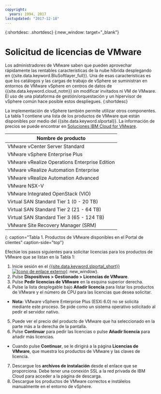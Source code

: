 ```yaml
---
copyright:
  years: 1994, 2017
lastupdated: "2017-12-18"
---
```


{:shortdesc: .shortdesc}
{:new_window: target="_blank"}

# Solicitud de licencias de VMware

Los administradores de VMware saben que pueden aprovechar rápidamente las rentables características de la nube híbrida desplegando en {{site.data.keyword.BluSoftlayer_full}}. Una de esas características es que los catálogos y las cargas de trabajo de vSphere se suministran en entornos de VMware vSphere en centros de datos de {{site.data.keyword.cloud_notm}} sin modificar invitados ni VM de VMware. El uso de una plataforma de gestión/orquestación y un hipervisor de vSphere común hace posible estos despliegues.
{:shortdesc}

La implementación de vSphere también permite utilizar otros componentes. La tabla 1 contiene una lista de los productos de VMware que están disponibles por medio del {{site.data.keyword.slportal}}. La información de precios se puede encontrar en [Soluciones IBM Cloud for VMware](http://www.softlayer.com/vmware-solutions).

|Nombre de producto|
|---|
|VMware vCenter Server Standard|
|VMware vSphere Enterprise Plus|
|VMware vRealize Operations Enterprise Edition|
|VMware vRealize Automation Enterprise|
|VMware vRealize Automation Advanced|
|VMware NSX-V|
|VMware Integrated OpenStack (VIO)|
|Virtual SAN Standard Tier 1 (0 - 20 TB)|
|Virtual SAN Standard Tier 2 (21 - 64 TB)|
|Virtual SAN Standard Tier 3 (65 - 124 TB)|
|VMware Site Recovery Manager (SRM)|
{: caption="Tabla 1. Productos de VMware disponibles en el Portal de clientes" caption-side="top"}

Efectúe los pasos siguientes para solicitar licencias para los productos de VMware que se listan en la Tabla 1:
1. Inicie sesión en el [{{site.data.keyword.slportal_short}} ![Icono de enlace externo](../../icons/launch-glyph.svg "Icono de enlace externo")](https://control.softlayer.com/){: new_window}.
2. Pulse **Dispositivos > Gestionado > Licencias de VMware**.
3. Pulse **Pedir licencias de VMware** en la esquina superior derecha.
4. Pulse la lista desplegable bajo **Añadir licencia** para listar los productos de VMware y el número de CPU para las licencias que desea solicitar.
  * **Nota:** VMware vSphere Enterprise Plus (ESXi 6.0) no se solicita mediante este proceso. Se pide como un sistema operativo solicitado al pedir el servidor nativo.
5. Puede ver el precio del producto de VMware que ha seleccionado en la parte más a la derecha de la pantalla.
6. Pulse **Continuar** para pedir las licencias o pulse **Añadir licencia** para añadir más licencias.
  * Cuando pulse **Continuar**, se le dirigirá a la página **Licencias de VMware**, que muestra los productos de VMware y las claves de licencia.
7. Descargue los **archivos de instalación** desde el enlace que se proporciona. Debe tener una conexión SSL a la red privada de IBM Cloud para acceder a la página de descarga.
8. Descargue los productos de VMware correctos e instálelos manualmente en el entorno de vSphere.
